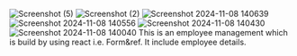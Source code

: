 ![Screenshot (5)](https://github.com/user-attachments/assets/675eadbb-0c16-45a6-95a0-6a8fdf984a67)
![Screenshot (2)](https://github.com/user-attachments/assets/33fa19dc-60f5-4dcb-9bcb-ddf02d0916ee)
![Screenshot 2024-11-08 140639](https://github.com/user-attachments/assets/8abdff6d-5b62-4767-af3d-d805dfe5db50)
![Screenshot 2024-11-08 140556](https://github.com/user-attachments/assets/9a344057-010e-416b-90a1-411c85302e74)
![Screenshot 2024-11-08 140430](https://github.com/user-attachments/assets/4c2c6297-4229-41c1-bb89-84ace6725410)
![Screenshot 2024-11-08 140040](https://github.com/user-attachments/assets/779e44cf-ba00-40b8-97c5-27078dadfc58)
This is an employee management which is build by using react i.e. Form&ref.
It include employee details.
